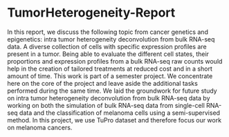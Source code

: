 # TumorHeterogeneity-Report
In this report, we discuss the following topic from cancer genetics and epigenetics: intra tumor heterogeneity deconvolution from bulk RNA-seq data. A diverse collection of cells with specific expression profiles are present in a tumor. Being able to evaluate the different cell states, their proportions and expression profiles from a bulk RNA-seq raw counts would help in the creation of tailored treatments at reduced cost and in a short amount of time. This work is part of a semester project. We concentrate here on the core of the project and leave aside the additional tasks performed during the same time. We laid the groundwork for future study on intra tumor heterogeneity deconvolution from bulk RNA-seq data by working on both the simulation of bulk RNA-seq data from single-cell RNA-seq data and the classification of melanoma cells using a semi-supervised method. In this project, we use TuPro dataset and therefore focus our work on melanoma cancers.
